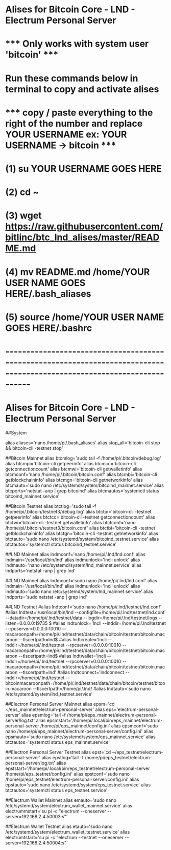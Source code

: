 # Alises for Bitcoin Core - LND - Electrum Personal Server 
# *** Only works with system user 'bitcoin' ***

# Run these commands below in terminal to copy and activate alises
# *** copy / paste everything to the right of the number and replace YOUR USERNAME ex: YOUR USERNAME -> bitcoin ***
# (1) su YOUR USERNAME GOES HERE
# (2) cd ~ 
# (3) wget https://raw.githubusercontent.com/bitlinc/btc_lnd_alises/master/README.md
# (4) mv README.md /home/YOUR USER NAME GOES HERE/.bash_aliases
# (5) source /home/YOUR USER NAME GOES HERE/.bashrc
# ------------------------------------------------------------------------------------------------------------------------

# Alises for Bitcoin Core - LND - Electrum Personal Server 
##System

alias aliases='nano /home/pi/.bash_aliases'
alias stop_all='bitcoin-cli stop && bitcoin-cli -testnet stop'

##Bitcoin Mainnet 
alias btcmlog='sudo tail -f /home/pi/.bitcoin/debug.log'
alias btcmpi='bitcoin-cli getpeerinfo'
alias btcmcc='bitcoin-cli getconnectioncount'
alias btcmwi='bitcoin-cli getwalletinfo'
alias btcmconf='nano /home/pi/.bitcoin/bitcoin.conf'
alias btcmbi='bitcoin-cli getblockchaininfo'
alias btcmgn='bitcoin-cli getnetworkinfo'
alias btcmauto='sudo nano /etc/systemd/system/bitcoind_mainnet.service'
alias btcports='netstat -anp | grep bitcoind'
alias btcmautos='systemctl status bitcoind_mainnet.service'

##Bitcoin Testnet
alias btctlog='sudo tail -f /home/pi/.bitcoin/testnet3/debug.log'
alias btctpi='bitcoin-cli -testnet getpeerinfo'
alias btctcc='bitcoin-cli -testnet getconnectioncount'
alias btctwi='bitcoin-cli -testnet getwalletinfo'
alias btctconf='nano /home/pi/.bitcoin/testnet3/bitcoin.conf'
alias btctbi='bitcoin-cli -testnet getblockchaininfo'
alias btctgn='bitcoin-cli -testnet getnetworkinfo'
alias btctauto='sudo nano /etc/systemd/system/bitcoind_testnet.service'
alias btctautos='systemctl status bitcoind_testnet.service'

##LND Mainnet
alias lndmconf='nano /home/pi/.lnd/lnd.conf'
alias lndmain='/usr/local/bin/lnd'
alias lndmunlock='lncli unlock'
alias lndmauto='nano /etc/systemd/system/lnd_mainnet.service'
alias lndports='netstat -anp | grep lnd'

##LND Mainnet
alias lndmconf='sudo nano /home/pi/.lnd/lnd.conf'
alias lndmain='/usr/local/bin/lnd'
alias lndmunlock='lncli unlock'
alias lndmauto='sudo nano /etc/systemd/system/lnd_mainnet.service'
alias lndports='sudo netstat -anp | grep lnd'

##LND Testnet
#alias lndtconf='sudo nano /home/pi/.lnd/testnet/lnd.conf'
#alias lndtest='/usr/local/bin/lnd --configfile=/home/pi/.lnd/testnet/lnd.conf --datadir=/home/pi/.lnd/testnet/data --logdir=/home/pi/.lnd/testnet/logs --listen=0.0.0.0:19735 $
#alias lndtunlock='lncli --lnddir=/home/pi/.lnd/testnet --rpcserver=0.0.0.0:10010 --macaroonpath=/home/pi/.lnd/testnet/data/chain/bitcoin/testnet/bitcoin.macaroon --tlscertpath=lnd$
#alias lndtcreate='lncli --lnddir=/home/pi/.lnd/testnet --rpcserver=0.0.0.0:10010 --macaroonpath=/home/pi/.lnd/testnet/data/chain/bitcoin/testnet/bitcoin.macaroon --tlscertpath=lnd$
#alias lndtwallet='lncli --lnddir=/home/pi/.lnd/testnet --rpcserver=0.0.0.0:10010 --macaroonpath=/home/pi/.lnd/testnet/data/chain/bitcoin/testnet/bitcoin.macaroon --tlscertpath=lnd'
#alias lndtconnect='lndconnect  --lnddir=/home/pi/.lnd/testnet --bitcoinmacaroonpath=/home/pi/.lnd/testnet/data/chain/bitcoin/testnet/bitcoin.macaroon --tlscertpath=/home/pi/.lnd/
#alias lndtauto='sudo nano /etc/systemd/system/lnd_testnet.service'

##Electron Personal Server Mainnet
alias epsm='cd ~/eps_mainnet/electrum-personal-server'
alias eps='electrum-personal-server'
alias epsmlog='tail -f /home/pi/eps_mainnet/electrum-personal-server/log.txt'
alias epsmstart='/home/pi/.local/bin/eps_mainnet/electrum-personal-server /home/pi/eps_mainnet/config.ini'
alias epsmconf='sudo nano /home/pi/eps_mainnet/electrum-personal-server/config.ini'
alias epsmauto='sudo nano /etc/systemd/system/eps_mainnet.service'
alias btctautos='systemctl status eps_mainnet.service'

##Electron Personal Server Testnet
alias epst='cd ~/eps_testnet/electrum-personal-server'
alias epstlog='tail -f /home/pi/eps_testnet/electrum-personal-server/log.txt'
alias epststart='/home/pi/.local/bin/eps_testnet/electrum-personal-server /home/pi/eps_testnet/config.ini'
alias epstconf='sudo nano /home/pi/eps_testnet/electrum-personal-server/config.ini'
alias epstauto='sudo nano /etc/systemd/system/eps_testnet.service'
alias btctautos='systemctl status eps_testnet.service'

##Electrum Wallet Mainnet
alias emauto='sudo nano /etc/systemd/system/electrum_wallet_mainnet.service'
alias electrummstart='su pi -c "electrum --oneserver --server=192.168.2.4:50003:s"'

##Electrum Wallet Testnet
alias etauto='sudo nano /etc/systemd/system/electrum_wallet_testnet.service'
alias electrumtstart='su pi -c "electrum --testnet --oneserver --server=192.168.2.4:50004:s"'
